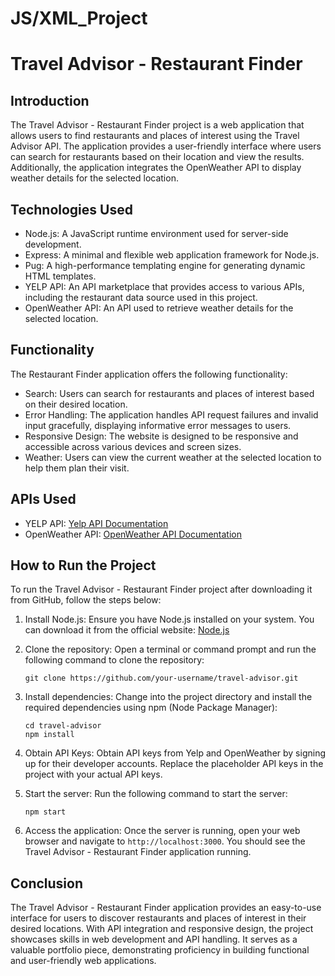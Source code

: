 # JS/XML_Project


 
# Travel Advisor - Restaurant Finder

## Introduction
The Travel Advisor - Restaurant Finder project is a web application that allows users to find restaurants and places of interest using the Travel Advisor API. The application provides a user-friendly interface where users can search for restaurants based on their location and view the results. Additionally, the application integrates the OpenWeather API to display weather details for the selected location.

## Technologies Used
- Node.js: A JavaScript runtime environment used for server-side development.
- Express: A minimal and flexible web application framework for Node.js.
- Pug: A high-performance templating engine for generating dynamic HTML templates.
- YELP API: An API marketplace that provides access to various APIs, including the restaurant data source used in this project.
- OpenWeather API: An API used to retrieve weather details for the selected location.

## Functionality
The Restaurant Finder application offers the following functionality:
- Search: Users can search for restaurants and places of interest based on their desired location.
- Error Handling: The application handles API request failures and invalid input gracefully, displaying informative error messages to users.
- Responsive Design: The website is designed to be responsive and accessible across various devices and screen sizes.
- Weather: Users can view the current weather at the selected location to help them plan their visit.

## APIs Used
- YELP API: [Yelp API Documentation](https://docs.developer.yelp.com/reference/v3_business_search)
- OpenWeather API: [OpenWeather API Documentation](https://openweathermap.org/current)

## How to Run the Project
To run the Travel Advisor - Restaurant Finder project after downloading it from GitHub, follow the steps below:

1. Install Node.js: Ensure you have Node.js installed on your system. You can download it from the official website: [Node.js](https://nodejs.org/)

2. Clone the repository: Open a terminal or command prompt and run the following command to clone the repository:
   ```
   git clone https://github.com/your-username/travel-advisor.git
   ```

3. Install dependencies: Change into the project directory and install the required dependencies using npm (Node Package Manager):
   ```
   cd travel-advisor
   npm install
   ```

4. Obtain API Keys: Obtain API keys from Yelp and OpenWeather by signing up for their developer accounts. Replace the placeholder API keys in the project with your actual API keys.

5. Start the server: Run the following command to start the server:
   ```
   npm start
   ```

6. Access the application: Once the server is running, open your web browser and navigate to `http://localhost:3000`. You should see the Travel Advisor - Restaurant Finder application running.

## Conclusion
The Travel Advisor - Restaurant Finder application provides an easy-to-use interface for users to discover restaurants and places of interest in their desired locations. With API integration and responsive design, the project showcases skills in web development and API handling. It serves as a valuable portfolio piece, demonstrating proficiency in building functional and user-friendly web applications.